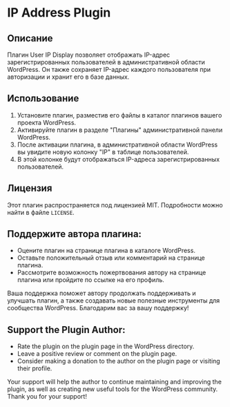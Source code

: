 # IP Address Plugin

## Описание
Плагин User IP Display позволяет отображать IP-адрес зарегистрированных пользователей в административной области WordPress. Он также сохраняет IP-адрес каждого пользователя при авторизации и хранит его в базе данных.

## Использование
1. Установите плагин, разместив его файлы в каталог плагинов вашего проекта WordPress.
2. Активируйте плагин в разделе "Плагины" административной панели WordPress.
3. После активации плагина, в административной области WordPress вы увидите новую колонку "IP" в таблице пользователей.
4. В этой колонке будут отображаться IP-адреса зарегистрированных пользователей.

## Лицензия
Этот плагин распространяется под лицензией MIT. Подробности можно найти в файле `LICENSE`.

## Поддержите автора плагина:
- Оцените плагин на странице плагина в каталоге WordPress.
- Оставьте положительный отзыв или комментарий на странице плагина.
- Рассмотрите возможность пожертвования автору на странице плагина или пройдите по ссылке на его профиль.

Ваша поддержка поможет автору продолжать поддерживать и улучшать плагин, а также создавать новые полезные инструменты для сообщества WordPress. Благодарим вас за вашу поддержку!

## Support the Plugin Author:

- Rate the plugin on the plugin page in the WordPress directory.
- Leave a positive review or comment on the plugin page.
- Consider making a donation to the author on the plugin page or visiting their profile.

Your support will help the author to continue maintaining and improving the plugin, as well as creating new useful tools for the WordPress community. Thank you for your support!